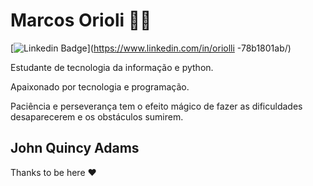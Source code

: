 # Marcos Orioli 👨‍💻

[![Linkedin Badge](https://img.shields.io/badge/-LinkedIn-blue?style=flat-square&logo=Linkedin&logoColor=white&link=https://www.linkedin.com/in/oriolli-78b1801ab/)](https://www.linkedin.com/in/oriolli -78b1801ab/)

Estudante de tecnologia da informação e python.

Apaixonado por tecnologia e programação. 

Paciência e perseverança tem o efeito mágico de fazer as dificuldades desaparecerem e os obstáculos sumirem.

## John Quincy Adams

Thanks to be here ❤
